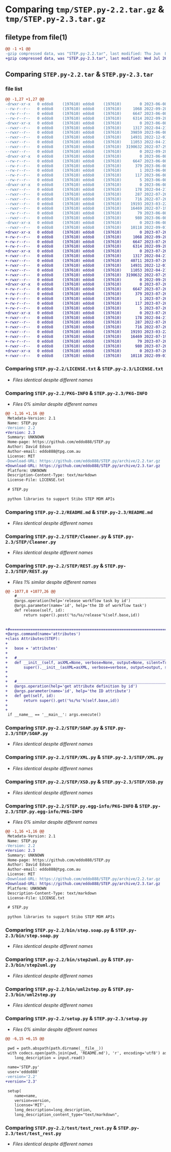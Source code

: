 # Comparing `tmp/STEP.py-2.2.tar.gz` & `tmp/STEP.py-2.3.tar.gz`

## filetype from file(1)

```diff
@@ -1 +1 @@
-gzip compressed data, was "STEP.py-2.2.tar", last modified: Thu Jun  8 04:05:32 2023, max compression
+gzip compressed data, was "STEP.py-2.3.tar", last modified: Wed Jul 26 01:14:29 2023, max compression
```

## Comparing `STEP.py-2.2.tar` & `STEP.py-2.3.tar`

### file list

```diff
@@ -1,27 +1,27 @@
-drwxr-xr-x   0 eddo8    (197610) eddo8    (197610)        0 2023-06-08 04:05:32.420467 STEP.py-2.2/
--rw-r--r--   0 eddo8    (197610) eddo8    (197610)     1068 2022-09-28 02:37:16.000000 STEP.py-2.2/LICENSE.txt
--rw-r--r--   0 eddo8    (197610) eddo8    (197610)     6647 2023-06-08 04:05:32.420467 STEP.py-2.2/PKG-INFO
--rw-r--r--   0 eddo8    (197610) eddo8    (197610)     6314 2022-09-28 02:37:16.000000 STEP.py-2.2/README.md
-drwxr-xr-x   0 eddo8    (197610) eddo8    (197610)        0 2023-06-08 04:05:32.404467 STEP.py-2.2/STEP/
--rwxr--r--   0 eddo8    (197610) eddo8    (197610)     1317 2022-04-21 05:05:19.000000 STEP.py-2.2/STEP/Cleaner.py
--rwxr--r--   0 eddo8    (197610) eddo8    (197610)    39859 2023-06-08 04:00:09.000000 STEP.py-2.2/STEP/REST.py
--rwxr--r--   0 eddo8    (197610) eddo8    (197610)    14931 2022-12-01 04:21:29.000000 STEP.py-2.2/STEP/SOAP.py
--rwxr--r--   0 eddo8    (197610) eddo8    (197610)    11053 2022-04-21 05:05:19.000000 STEP.py-2.2/STEP/XML.py
--rwxr--r--   0 eddo8    (197610) eddo8    (197610)  3190632 2022-07-29 00:09:13.000000 STEP.py-2.2/STEP/XSD.py
--rwxr--r--   0 eddo8    (197610) eddo8    (197610)        0 2022-09-28 02:37:16.000000 STEP.py-2.2/STEP/__init__.py
-drwxr-xr-x   0 eddo8    (197610) eddo8    (197610)        0 2023-06-08 04:05:32.411468 STEP.py-2.2/STEP.py.egg-info/
--rw-r--r--   0 eddo8    (197610) eddo8    (197610)     6647 2023-06-08 04:05:32.000000 STEP.py-2.2/STEP.py.egg-info/PKG-INFO
--rw-r--r--   0 eddo8    (197610) eddo8    (197610)      379 2023-06-08 04:05:32.000000 STEP.py-2.2/STEP.py.egg-info/SOURCES.txt
--rw-r--r--   0 eddo8    (197610) eddo8    (197610)        1 2023-06-08 04:05:32.000000 STEP.py-2.2/STEP.py.egg-info/dependency_links.txt
--rw-r--r--   0 eddo8    (197610) eddo8    (197610)      117 2023-06-08 04:05:32.000000 STEP.py-2.2/STEP.py.egg-info/requires.txt
--rw-r--r--   0 eddo8    (197610) eddo8    (197610)        5 2023-06-08 04:05:32.000000 STEP.py-2.2/STEP.py.egg-info/top_level.txt
-drwxr-xr-x   0 eddo8    (197610) eddo8    (197610)        0 2023-06-08 04:05:32.417466 STEP.py-2.2/bin/
--rwxr--r--   0 eddo8    (197610) eddo8    (197610)      178 2022-04-21 05:05:19.000000 STEP.py-2.2/bin/excel2step.py
--rwxr--r--   0 eddo8    (197610) eddo8    (197610)      287 2022-07-26 22:14:49.000000 STEP.py-2.2/bin/step.rest.py
--rwxr--r--   0 eddo8    (197610) eddo8    (197610)      716 2022-07-26 22:16:51.000000 STEP.py-2.2/bin/step.soap.py
--rwxr--r--   0 eddo8    (197610) eddo8    (197610)    19193 2023-03-22 04:38:13.000000 STEP.py-2.2/bin/step2uml.py
--rwxr--r--   0 eddo8    (197610) eddo8    (197610)    16469 2022-07-19 06:08:05.000000 STEP.py-2.2/bin/uml2step.py
--rw-r--r--   0 eddo8    (197610) eddo8    (197610)       79 2023-06-08 04:05:32.421466 STEP.py-2.2/setup.cfg
--rwxr--r--   0 eddo8    (197610) eddo8    (197610)      980 2023-06-08 03:57:40.000000 STEP.py-2.2/setup.py
-drwxr-xr-x   0 eddo8    (197610) eddo8    (197610)        0 2023-06-08 04:05:32.419468 STEP.py-2.2/test/
--rwxr--r--   0 eddo8    (197610) eddo8    (197610)    10118 2022-09-01 05:43:58.000000 STEP.py-2.2/test/test_rest.py
+drwxr-xr-x   0 eddo8    (197610) eddo8    (197610)        0 2023-07-26 01:14:29.890567 STEP.py-2.3/
+-rw-r--r--   0 eddo8    (197610) eddo8    (197610)     1068 2022-09-28 02:37:16.000000 STEP.py-2.3/LICENSE.txt
+-rw-r--r--   0 eddo8    (197610) eddo8    (197610)     6647 2023-07-26 01:14:29.891567 STEP.py-2.3/PKG-INFO
+-rw-r--r--   0 eddo8    (197610) eddo8    (197610)     6314 2022-09-28 02:37:16.000000 STEP.py-2.3/README.md
+drwxr-xr-x   0 eddo8    (197610) eddo8    (197610)        0 2023-07-26 01:14:29.873567 STEP.py-2.3/STEP/
+-rwxr--r--   0 eddo8    (197610) eddo8    (197610)     1317 2022-04-21 05:05:19.000000 STEP.py-2.3/STEP/Cleaner.py
+-rwxr--r--   0 eddo8    (197610) eddo8    (197610)    40711 2023-07-26 01:10:41.000000 STEP.py-2.3/STEP/REST.py
+-rwxr--r--   0 eddo8    (197610) eddo8    (197610)    14931 2022-12-01 04:21:29.000000 STEP.py-2.3/STEP/SOAP.py
+-rwxr--r--   0 eddo8    (197610) eddo8    (197610)    11053 2022-04-21 05:05:19.000000 STEP.py-2.3/STEP/XML.py
+-rwxr--r--   0 eddo8    (197610) eddo8    (197610)  3190632 2022-07-29 00:09:13.000000 STEP.py-2.3/STEP/XSD.py
+-rwxr--r--   0 eddo8    (197610) eddo8    (197610)        0 2022-09-28 02:37:16.000000 STEP.py-2.3/STEP/__init__.py
+drwxr-xr-x   0 eddo8    (197610) eddo8    (197610)        0 2023-07-26 01:14:29.880567 STEP.py-2.3/STEP.py.egg-info/
+-rw-r--r--   0 eddo8    (197610) eddo8    (197610)     6647 2023-07-26 01:14:29.000000 STEP.py-2.3/STEP.py.egg-info/PKG-INFO
+-rw-r--r--   0 eddo8    (197610) eddo8    (197610)      379 2023-07-26 01:14:29.000000 STEP.py-2.3/STEP.py.egg-info/SOURCES.txt
+-rw-r--r--   0 eddo8    (197610) eddo8    (197610)        1 2023-07-26 01:14:29.000000 STEP.py-2.3/STEP.py.egg-info/dependency_links.txt
+-rw-r--r--   0 eddo8    (197610) eddo8    (197610)      117 2023-07-26 01:14:29.000000 STEP.py-2.3/STEP.py.egg-info/requires.txt
+-rw-r--r--   0 eddo8    (197610) eddo8    (197610)        5 2023-07-26 01:14:29.000000 STEP.py-2.3/STEP.py.egg-info/top_level.txt
+drwxr-xr-x   0 eddo8    (197610) eddo8    (197610)        0 2023-07-26 01:14:29.887567 STEP.py-2.3/bin/
+-rwxr--r--   0 eddo8    (197610) eddo8    (197610)      178 2022-04-21 05:05:19.000000 STEP.py-2.3/bin/excel2step.py
+-rwxr--r--   0 eddo8    (197610) eddo8    (197610)      287 2022-07-26 22:14:49.000000 STEP.py-2.3/bin/step.rest.py
+-rwxr--r--   0 eddo8    (197610) eddo8    (197610)      716 2022-07-26 22:16:51.000000 STEP.py-2.3/bin/step.soap.py
+-rwxr--r--   0 eddo8    (197610) eddo8    (197610)    19193 2023-03-22 04:38:13.000000 STEP.py-2.3/bin/step2uml.py
+-rwxr--r--   0 eddo8    (197610) eddo8    (197610)    16469 2022-07-19 06:08:05.000000 STEP.py-2.3/bin/uml2step.py
+-rw-r--r--   0 eddo8    (197610) eddo8    (197610)       79 2023-07-26 01:14:29.891567 STEP.py-2.3/setup.cfg
+-rwxr--r--   0 eddo8    (197610) eddo8    (197610)      980 2023-07-26 01:09:25.000000 STEP.py-2.3/setup.py
+drwxr-xr-x   0 eddo8    (197610) eddo8    (197610)        0 2023-07-26 01:14:29.889567 STEP.py-2.3/test/
+-rwxr--r--   0 eddo8    (197610) eddo8    (197610)    10118 2022-09-01 05:43:58.000000 STEP.py-2.3/test/test_rest.py
```

### Comparing `STEP.py-2.2/LICENSE.txt` & `STEP.py-2.3/LICENSE.txt`

 * *Files identical despite different names*

### Comparing `STEP.py-2.2/PKG-INFO` & `STEP.py-2.3/PKG-INFO`

 * *Files 0% similar despite different names*

```diff
@@ -1,16 +1,16 @@
 Metadata-Version: 2.1
 Name: STEP.py
-Version: 2.2
+Version: 2.3
 Summary: UNKNOWN
 Home-page: https://github.com/eddo888/STEP.py
 Author: David Edson
 Author-email: eddo888@tpg.com.au
 License: MIT
-Download-URL: https://github.com/eddo888/STEP.py/archive/2.2.tar.gz
+Download-URL: https://github.com/eddo888/STEP.py/archive/2.3.tar.gz
 Platform: UNKNOWN
 Description-Content-Type: text/markdown
 License-File: LICENSE.txt
 
 # STEP.py
 
 python libraries to support Stibo STEP MDM APIs
```

### Comparing `STEP.py-2.2/README.md` & `STEP.py-2.3/README.md`

 * *Files identical despite different names*

### Comparing `STEP.py-2.2/STEP/Cleaner.py` & `STEP.py-2.3/STEP/Cleaner.py`

 * *Files identical despite different names*

### Comparing `STEP.py-2.2/STEP/REST.py` & `STEP.py-2.3/STEP/REST.py`

 * *Files 1% similar despite different names*

```diff
@@ -1077,8 +1077,26 @@
 	#________________________________________________________________________________________________
 	@args.operation(help='release workflow task by id')
 	@args.parameter(name='id', help='the ID of workflow task')
 	def release(self, id):
 		return super().post('%s/%s/release'%(self.base,id))
 		
 	
+#====================================================================================================
+@args.command(name='attributes')
+class Attributes(STEP):
+
+	base = 'attributes'
+
+	#________________________________________________________________________________________________
+	def __init__(self, asXML=None, verbose=None, output=None, silent=True, hostname=None, username=None, context=None, workspace=None):
+		super().__init__(asXML=asXML, verbose=verbose, output=output, silent=silent, hostname=hostname, username=username, context=context, workspace=workspace)
+				
+
+	#________________________________________________________________________________________________
+	@args.operation(help='get attribute definition by id')
+	@args.parameter(name='id', help='the ID attribute')
+	def get(self, id):
+		return super().get('%s/%s'%(self.base,id))
+		
+
 if __name__ == '__main__': args.execute()
```

### Comparing `STEP.py-2.2/STEP/SOAP.py` & `STEP.py-2.3/STEP/SOAP.py`

 * *Files identical despite different names*

### Comparing `STEP.py-2.2/STEP/XML.py` & `STEP.py-2.3/STEP/XML.py`

 * *Files identical despite different names*

### Comparing `STEP.py-2.2/STEP/XSD.py` & `STEP.py-2.3/STEP/XSD.py`

 * *Files identical despite different names*

### Comparing `STEP.py-2.2/STEP.py.egg-info/PKG-INFO` & `STEP.py-2.3/STEP.py.egg-info/PKG-INFO`

 * *Files 0% similar despite different names*

```diff
@@ -1,16 +1,16 @@
 Metadata-Version: 2.1
 Name: STEP.py
-Version: 2.2
+Version: 2.3
 Summary: UNKNOWN
 Home-page: https://github.com/eddo888/STEP.py
 Author: David Edson
 Author-email: eddo888@tpg.com.au
 License: MIT
-Download-URL: https://github.com/eddo888/STEP.py/archive/2.2.tar.gz
+Download-URL: https://github.com/eddo888/STEP.py/archive/2.3.tar.gz
 Platform: UNKNOWN
 Description-Content-Type: text/markdown
 License-File: LICENSE.txt
 
 # STEP.py
 
 python libraries to support Stibo STEP MDM APIs
```

### Comparing `STEP.py-2.2/bin/step.soap.py` & `STEP.py-2.3/bin/step.soap.py`

 * *Files identical despite different names*

### Comparing `STEP.py-2.2/bin/step2uml.py` & `STEP.py-2.3/bin/step2uml.py`

 * *Files identical despite different names*

### Comparing `STEP.py-2.2/bin/uml2step.py` & `STEP.py-2.3/bin/uml2step.py`

 * *Files identical despite different names*

### Comparing `STEP.py-2.2/setup.py` & `STEP.py-2.3/setup.py`

 * *Files 0% similar despite different names*

```diff
@@ -6,15 +6,15 @@
 
 pwd = path.abspath(path.dirname(__file__))
 with codecs.open(path.join(pwd, 'README.md'), 'r', encoding='utf8') as input:
 	long_description = input.read()
 
 name='STEP.py'
 user='eddo888'
-version='2.2'
+version='2.3'
 
 setup(
 	name=name,
 	version=version,
 	license='MIT',
 	long_description=long_description,
 	long_description_content_type="text/markdown",
```

### Comparing `STEP.py-2.2/test/test_rest.py` & `STEP.py-2.3/test/test_rest.py`

 * *Files identical despite different names*

